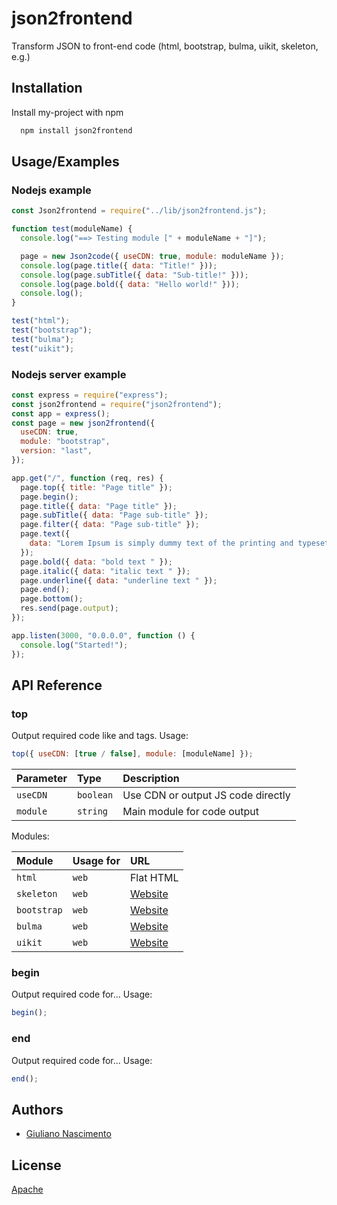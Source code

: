# json2frontend

Transform JSON to front-end code (html, bootstrap, bulma, uikit, skeleton, e.g.)

## Installation

Install my-project with npm

```bash
  npm install json2frontend
```

## Usage/Examples

### Nodejs example

```javascript
const Json2frontend = require("../lib/json2frontend.js");

function test(moduleName) {
  console.log("==> Testing module [" + moduleName + "]");

  page = new Json2code({ useCDN: true, module: moduleName });
  console.log(page.title({ data: "Title!" }));
  console.log(page.subTitle({ data: "Sub-title!" }));
  console.log(page.bold({ data: "Hello world!" }));
  console.log();
}

test("html");
test("bootstrap");
test("bulma");
test("uikit");

```

### Nodejs server example

```javascript
const express = require("express");
const json2frontend = require("json2frontend");
const app = express();
const page = new json2frontend({
  useCDN: true,
  module: "bootstrap",
  version: "last",
});

app.get("/", function (req, res) {
  page.top({ title: "Page title" });
  page.begin();
  page.title({ data: "Page title" });
  page.subTitle({ data: "Page sub-title" });
  page.filter({ data: "Page sub-title" });
  page.text({
    data: "Lorem Ipsum is simply dummy text of the printing and typesetting industry. Lorem Ipsum has been the industry's standard dummy text ever since the 1500s, when an unknown printer took a galley of type and scrambled it to make a type specimen book. It has survived not only five centuries, but also the leap into electronic typesetting, remaining essentially unchanged. It was popularised in the 1960s with the release of Letraset sheets containing Lorem Ipsum passages, and more recently with desktop publishing software like Aldus PageMaker including versions of Lorem Ipsum.",
  });
  page.bold({ data: "bold text " });
  page.italic({ data: "italic text " });
  page.underline({ data: "underline text " });
  page.end();
  page.bottom();
  res.send(page.output);
});

app.listen(3000, "0.0.0.0", function () {
  console.log("Started!");
});
```

## API Reference

### top

Output required code like <HTML> and <HEAD> tags. Usage:

```javascript
top({ useCDN: [true / false], module: [moduleName] });
```

| Parameter | Type      | Description                        |
| :-------- | :-------- | :--------------------------------- |
| `useCDN`  | `boolean` | Use CDN or output JS code directly |
| `module`  | `string`  | Main module for code output        |

Modules:

| Module      | Usage for | URL                                 |
| :---------- | :-------- | :---------------------------------- |
| `html`      | `web`     | Flat HTML                           |
| `skeleton`  | `web`     | [Website](http://getskeleton.com)   |
| `bootstrap` | `web`     | [Website](https://getbootstrap.com) |
| `bulma`     | `web`     | [Website](https://bulma.io)         |
| `uikit`     | `web`     | [Website](https://getuikit.com)     |

### begin

Output required code for... Usage:

```javascript
begin();
```

### end

Output required code for... Usage:

```javascript
end();
```

## Authors

- [Giuliano Nascimento](https://www.github.com/GS-Giuliano)

## License

[Apache](https://choosealicense.com/licenses/apache-2.0/)
